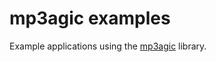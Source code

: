 # mp3agic examples

Example applications using the [mp3agic](https://github.com/mpatric/mp3agic "mp3agic") library.
